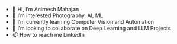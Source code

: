 - 👋 Hi, I’m Animesh Mahajan
- 👀 I’m interested Photography, AI, ML
- 🌱 I’m currently learning Computer Vision and Automation
- 💞️ I’m looking to collaborate on Deep Learning and LLM Projects
- 📫 How to reach me LinkedIn

<!---
animeshmahajan18/animeshmahajan18 is a ✨ special ✨ repository because its `README.md` (this file) appears on your GitHub profile.
You can click the Preview link to take a look at your changes.
--->
